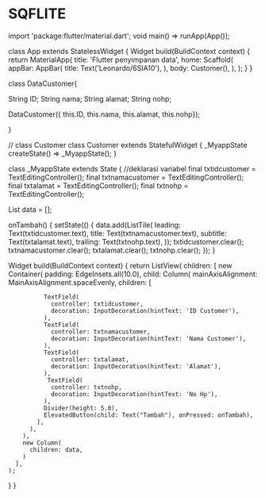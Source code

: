 # SQFLITE
import 'package:flutter/material.dart';
void main() => runApp(App());

class App extends StatelessWidget {
  Widget build(BuildContext context) {
    return MaterialApp(
      title: 'Flutter penyimpanan data',
      home: Scaffold(
        appBar: AppBar(
          title: Text('Leonardo/6SIA10'),
        ),
        body: Customer(),
      ),
    );
  }
}

class DataCustomer{
  
  String ID;
  String nama;
  String alamat;
  String nohp;
  
  
  DataCustomer({ this.ID, this.nama, this.alamat, this.nohp});
  
}

// class Customer
class Customer extends StatefulWidget {
  _MyappState createState() => _MyappState();
}

class _MyappState extends State<Siswa> {
  //deklarasi variabel
  final txtidcustomer = TextEditingController();
  final txtnamacustomer = TextEditingController();
  final txtalamat = TextEditingController();
  final txtnohp = TextEditingController();

  List<Widget> data = [];

  onTambah() {
    setState(() {
      data.add(ListTile(
        leading: Text(txtidcustomer.text),
        title: Text(txtnamacustomer.text),
        subtitle: Text(txtalamat.text),
        trailing: Text(txtnohp.text),
      ));
      txtidcustomer.clear();
      txtnamacustomer.clear();
      txtalamat.clear();
      txtnohp.clear();
    });
  }

  Widget build(BuildContext context) {
    return ListView(
      children: <Widget>[
        new Container(
          padding: EdgeInsets.all(10.0),
          child: Column(
            mainAxisAlignment: MainAxisAlignment.spaceEvenly,
            children: <Widget>[
           
              TextField(
                controller: txtidcustomer,
                decoration: InputDecoration(hintText: 'ID Customer'),
              ),
              TextField(
                controller: txtnamacustomer,
                decoration: InputDecoration(hintText: 'Nama Customer'),
              ),
              TextField(
                controller: txtalamat,
                decoration: InputDecoration(hintText: 'Alamat'),
              ),
               TextField(
                controller: txtnohp,
                decoration: InputDecoration(hintText: 'No Hp'),
              ),
              Divider(height: 5.0),
              ElevatedButton(child: Text("Tambah"), onPressed: onTambah),
            ],
          ),
        ),
        new Column(
          children: data,
        )
      ],
    );
  }
}
